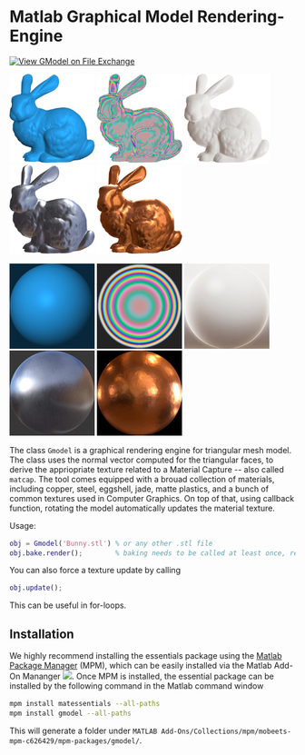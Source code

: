 # Matlab Graphical Model Rendering-Engine

[![View GModel on File Exchange](https://www.mathworks.com/matlabcentral/images/matlab-file-exchange.svg)](https://nl.mathworks.com/matlabcentral/fileexchange/127079-gmodel)

<img src="./assets/matcap_bluebase.png" alt="Improved color maps" width="150"> <img src="./assets/matcap_bubble.png" alt="Improved color maps" width="150"> <img src="./assets/matcap_egg.png" alt="Improved color maps" width="150"> <img src="./assets/matcap_metal.png" alt="Improved color maps" width="150"> <img src="./assets/matcap_copper.png" alt="Improved color maps" width="150">

<img src="./matcap/img/matcap_512x512_bluesphere.jpg" alt="Improved color maps" width="150"> <img src="./matcap/img/matcap_512x512_soapbubble.jpg" alt="Improved color maps" width="150"> <img src="/matcap/img/matcap_512x512_egg.jpg" alt="Improved color maps" width="150"> <img src="/matcap/img/matcap_512x512_metal.jpg" alt="Improved color maps" width="150"> <img src="/matcap/img/matcap_512x512_copper.jpg" alt="Improved color maps" width="150">

The class `Gmodel` is a graphical rendering engine for triangular mesh model. The class uses the normal vector computed for the triangular faces, to derive the appriopriate texture related to a Material Capture -- also called `matcap`. The tool comes equipped with a brouad collection of materials, including copper, steel, eggshell, jade, matte plastics, and a bunch of common textures used in Computer Graphics. On top of that, using callback function, rotating the model automatically updates the material texture. 

Usage:
```matlab
obj = Gmodel('Bunny.stl') % or any other .stl file
obj.bake.render();        % baking needs to be called at least once, render calls the figure
```

You can also force a texture update by calling
```matlab
obj.update();
```
This can be useful in for-loops.

## Installation
We highly recommend installing the essentials package using the [Matlab Package Manager](https://nl.mathworks.com/matlabcentral/fileexchange/54548-mpm?s_tid=srchtitle) (MPM), which can be easily installed via the Matlab Add-On Mananger ![](https://nl.mathworks.com/help/matlab/matlab_env/add-ons_24x24.png). Once MPM is installed, the essential package can be installed by the following command in the Matlab command window

```bash
mpm install matessentials --all-paths
mpm install gmodel --all-paths
```

This will generate a folder under `MATLAB Add-Ons/Collections/mpm/mobeets-mpm-c626429/mpm-packages/gmodel/`.
